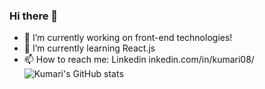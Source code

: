 ### Hi there 👋



- 🔭 I’m currently working on front-end technologies!
- 🌱 I’m currently learning React.js
- 📫 How to reach me: Linkedin inkedin.com/in/kumari08/
![Kumari's GitHub stats](https://github-readme-stats.vercel.app/api?username=Kumari08&show_icons=true&theme=radical)

